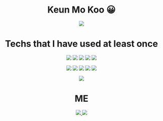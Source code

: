 <h1 align="center">
Keun Mo Koo 😀 
</h1>

<p align="center">
  <img src="https://camo.githubusercontent.com/62c175d90bcecb06ff771c5fc81d0b4f57ec9a42e9254ac0b4f2314789b2369d/68747470733a2f2f63617073756c652d72656e6465722e76657263656c2e6170702f6170693f747970653d726f756e64656426636f6c6f723d6772616469656e74266865696768743d3330302673656374696f6e3d68656164657226746578743d2532304869253230746865726525323026666f6e7453697a653d3830267465787442673d7472756526616e696d6174696f6e3d66616465496e" />
</p>
 <h1 align="center">
  Techs that I have used at least once 
</h1>

<p align="center">
  <img src="https://img.shields.io/badge/HTML5-E34F26?style=flat-square&logo=HTML5&logoColor=white"/>
  <img src="https://img.shields.io/badge/CSS3-1572B6?style=flat-square&logo=CSS3&logoColor=white"/>
  <img src="https://img.shields.io/badge/JavaScript-F7DF1E?style=flat-square&logo=JavaScript&logoColor=white"/>
  <img src="https://img.shields.io/badge/React-61DAFB?style=flat-square&logo=React&logoColor=white"/>
  <img src="https://img.shields.io/badge/ Node.js-339933?style=flat-square&logo=Node.js&logoColor=white"/>
 </p>

<p align="center">
   <img src="https://img.shields.io/badge/MongoDB-47A248?style=flat-square&logo=MongoDB&logoColor=white"/>
  <img src="https://img.shields.io/badge/Python-3776AB?style=flat-square&logo=Python&logoColor=white"/>
  <img src="https://img.shields.io/badge/IBM-054ADA?style=flat-square&logo=IBM&logoColor=white"/>
  <img src="https://img.shields.io/badge/AWS-232F3E?style=flat-square&logo=Amazon-AWS&logoColor=white"/>
  <img src="https://img.shields.io/badge/Azure-0089D6?style=flat-square&logo=Microsoft-Azure&logoColor=white"/>
</p>

<p align="center">
  <img src="https://img.shields.io/badge/Dart-0175C2?style=flat-square&logo=Dart&logoColor=white"/>
</p>


<h1 align="center">
  ME
</h1>

<p align="center">
  <a href="https://instagram.com/9geun9geun"><img src="https://img.shields.io/badge/Instagram-E4405F?style=flat-square&logo=Instagram&logoColor=white&link=https://instagram.com/9geun9geun"/>
 <a href="https://keunmo-koo.netlify.app/"><img src="https://img.shields.io/badge/Portfolio-00A98F?style=flat-square&logo=About.me&logoColor=white&link=www.instagram.com/9geun9geun"/>
</p>

